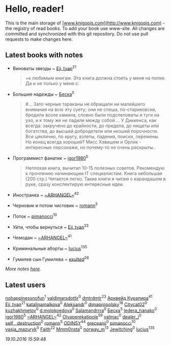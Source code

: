 # Hello, reader!
This is the main storage of [www.knigopis.com](http://www.knigopis.com) - the registry of read books.
To add your book use www-site. All changes are committed and synchronized with this git repository.
Do not use pull requests to make changes here.


## Latest books with notes
* Виноваты звезды ~ [Eji_tyan](users/235/2352103981-twitter)<sup>21</sup>
    > +к любимым книгам. Эта книга должна стоять у меня на полке. Да и не только у меня с:

* Большие надежды ~ [Беска](users/157/1577468-vkontakte)<sup>5</sup>
    > #... Зато черные тараканы не обращали ни малейшего внимания на всю эту суету; они не спеша, по-стариковски, бродили возле камина, словно были подслеповаты и туги на ухо, и к тому же не ладили между собой....
    > У Диккенса, как всегда: закручено до крайности, до предела, до нищеты или богатства, до высшей добродетели или низшей порочности. Все циклично, по кругу, взлеты, падения, поиски, перемены. Но конец всегда хороший? Мисс Хэвишем и Орлик - интересные персонажи, но почему-то не очень раскрыты..

* Программист фанатик ~ [igor1980](users/100/100003094239547-facebook)<sup>5</sup>
    > Неплохая книга, вычитал 10-15 полезных советов. Рекомендую к прочтению начинающим IT специалистам. Книга небольшая (200 стр.) Читается легко. Такие книги я читаю с карандашом в руке, сразу конспектирую интересные идеи.

* Иностранка ~ [~ARHANGEL~](users/642/64251996-vkontakte)<sup>42</sup>

* Черновик и потом чистовик ~ [romann](users/102/10205442182733690-facebook)<sup>5</sup>

* Поток ~ [pimanocci](users/117/117124011531379579265-google)<sup>10</sup>

* Уйти, чтобы вернуться ~ [Eji_tyan](users/235/2352103981-twitter)<sup>23</sup>

* Чемодан ~ [~ARHANGEL~](users/642/64251996-vkontakte)<sup>41</sup>

* Криминальные аборты ~ [lucius](users/838/83820536-yandex)<sup>135</sup>

* Гумилев сын Гумилева ~ [exulted](users/100/100599204551896265722-google)<sup>26</sup>


_More notes [here](latest_books_with_notes.md)._


## Latest users
[nohappinessnofun](users/380/380085691-vkontakte)<sup>1</sup> 
[valdimarsdottir](users/364/364896871-vkontakte)<sup>0</sup> 
[dmtrdmtr](users/124/12462836-vkontakte)<sup>23</sup> 
[Арквейд Курапира](users/278/278072338-vkontakte)<sup>41</sup> 
[Eji_tyan](users/235/2352103981-twitter)<sup>21</sup> 
[katalinamalkova](users/158/15838562-vkontakte)<sup>0</sup> 
[Aleksandr](users/116/116164604589209895641-google)<sup>0</sup> 
[dimapropolsky](users/211/21138193-vkontakte)<sup>18</sup> 
[Citycat02](users/110/110026466098031422803-google)<sup>0</sup> 
[kuzhakhmetov](users/489/4899731-vkontakte)<sup>0</sup> 
[d.molokoedova](users/152/152183909-vkontakte)<sup>0</sup> 
[Salamandrrra](users/222/222677005-vkontakte)<sup>0</sup> 
[Беска](users/157/1577468-vkontakte)<sup>5</sup> 
[ledera_hanako](users/145/145516802-vkontakte)<sup>0</sup> 
[igor1980](users/100/100003094239547-facebook)<sup>5</sup> 
[~ARHANGEL~](users/642/64251996-vkontakte)<sup>42</sup> 
[Olyaperekatipole](users/123/1236741-vkontakte)<sup>59</sup> 
[valmac](users/195/195257907510440-facebook)<sup>0</sup> 
[dealer_i](users/357/357634987-vkontakte)<sup>0</sup> 
[self__destruction](users/152/152397152-vkontakte)<sup>0</sup> 
[romann](users/102/10205442182733690-facebook)<sup>5</sup> 
[ODINSY](users/100/100978570902186865324-google)<sup>44</sup> 
[greceanii](users/100/100977482311394113587-google)<sup>0</sup> 
[pimanocci](users/117/117124011531379579265-google)<sup>10</sup> 
[vasja_mazuryk](users/174/17439471-vkontakte)<sup>0</sup> 
[Faith](users/112/112366191289808901180-google)<sup>22</sup> 
[Mmm0nsta](users/920/920784524722527-facebook)<sup>0</sup> 
[norway_m](users/834/8345201-vkontakte)<sup>13</sup> 
[Jewitching](users/112/112836796681023425757-google)<sup>0</sup> 
[lucius](users/838/83820536-yandex)<sup>135</sup> 


_19.10.2016 15:59:48_
